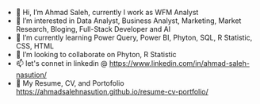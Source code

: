 - 👋 Hi, I’m Ahmad Saleh, currently I work as WFM Analyst
- 👀 I’m interested in Data Analyst, Business Analyst, Marketing, Market Research, Bloging, Full-Stack Developer and AI
- 🌱 I’m currently learning  Power Query, Power BI, Phyton, SQL, R Statistic, CSS, HTML
- 💞️ I’m looking to collaborate on Phyton, R Statistic
- 📫 let's connet in linkedin @ https://www.linkedin.com/in/ahmad-saleh-nasution/
- 👀 My Resume, CV, and Portofolio https://ahmadsalehnasution.github.io/resume-cv-portfolio/

<!---
ahmadsalehnasution/ahmadsalehnasution is a ✨ special ✨ repository because its `README.md` (this file) appears on your GitHub profile.
You can click the Preview link to take a look at your changes.
--->
